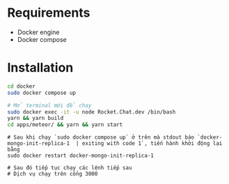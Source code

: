 # Requirements
- Docker engine
- Docker compose

# Installation

```bash
cd docker
sudo docker compose up

# Mở terminal mới để chạy
sudo docker exec -it -u node Rocket.Chat.dev /bin/bash
yarn && yarn build
cd apps/meteor/ && yarn && yarn start
```

```
# Sau khi chạy `sudo docker compose up` ở trên mà stdout báo `docker-mongo-init-replica-1  | exiting with code 1`, tiến hành khởi động lại bằng 
sudo docker restart docker-mongo-init-replica-1

# Sau đó tiếp tục chạy các lệnh tiếp sau
# Dịch vụ chạy trên cổng 3000
```
